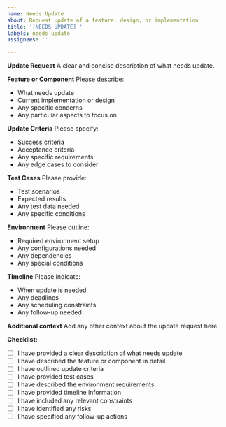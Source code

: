 ```yaml
---
name: Needs Update
about: Request update of a feature, design, or implementation
title: '[NEEDS UPDATE] '
labels: needs-update
assignees: ''

---
```


**Update Request**
A clear and concise description of what needs update.

**Feature or Component**
Please describe:
- What needs update
- Current implementation or design
- Any specific concerns
- Any particular aspects to focus on

**Update Criteria**
Please specify:
- Success criteria
- Acceptance criteria
- Any specific requirements
- Any edge cases to consider

**Test Cases**
Please provide:
- Test scenarios
- Expected results
- Any test data needed
- Any specific conditions

**Environment**
Please outline:
- Required environment setup
- Any configurations needed
- Any dependencies
- Any special conditions

**Timeline**
Please indicate:
- When update is needed
- Any deadlines
- Any scheduling constraints
- Any follow-up needed

**Additional context**
Add any other context about the update request here.

**Checklist:**
- [ ] I have provided a clear description of what needs update
- [ ] I have described the feature or component in detail
- [ ] I have outlined update criteria
- [ ] I have provided test cases
- [ ] I have described the environment requirements
- [ ] I have provided timeline information
- [ ] I have included any relevant constraints
- [ ] I have identified any risks
- [ ] I have specified any follow-up actions 
